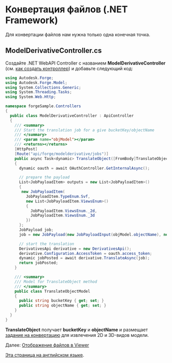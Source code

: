 # Конвертация файлов (.NET Framework)

Для конвертации файлов нам нужна только одна конечная точка.

## ModelDerivativeController.cs

Создайте .NET WebAPI Controller с названием **ModelDerivativeController** (см. [как создать контроллер](/ru-RU/environment/setup/net_controller)) и добавьте следующий код:

```csharp
using Autodesk.Forge;
using Autodesk.Forge.Model;
using System.Collections.Generic;
using System.Threading.Tasks;
using System.Web.Http;

namespace forgeSample.Controllers
{
  public class ModelDerivativeController : ApiController
  {
    /// <summary>
    /// Start the translation job for a give bucketKey/objectName
    /// </summary>
    /// <param name="objModel"></param>
    /// <returns></returns>
    [HttpPost]
    [Route("api/forge/modelderivative/jobs")]
    public async Task<dynamic> TranslateObject([FromBody]TranslateObjectModel objModel)
    {
      dynamic oauth = await OAuthController.GetInternalAsync();

      // prepare the payload
      List<JobPayloadItem> outputs = new List<JobPayloadItem>()
      {
       new JobPayloadItem(
         JobPayloadItem.TypeEnum.Svf,
         new List<JobPayloadItem.ViewsEnum>()
         {
           JobPayloadItem.ViewsEnum._2d,
           JobPayloadItem.ViewsEnum._3d
         })
      };
      JobPayload job;
      job = new JobPayload(new JobPayloadInput(objModel.objectName), new JobPayloadOutput(outputs));

      // start the translation
      DerivativesApi derivative = new DerivativesApi();
      derivative.Configuration.AccessToken = oauth.access_token;
      dynamic jobPosted = await derivative.TranslateAsync(job);
      return jobPosted;
    }

    /// <summary>
    /// Model for TranslateObject method
    /// </summary>
    public class TranslateObjectModel
    {
      public string bucketKey { get; set; }
      public string objectName { get; set; }
    }
  }
}
```

**TranslateObject** получает **bucketKey** и **objectName** и размещает [задание на конвертацию](https://forge.autodesk.com/en/docs/model-derivative/v2/reference/http/job-POST/) для извлечения 2D и 3D-видов модели.

Далее: [Отображение файлов в Viewer](/ru-RU/viewer/2legged/)

[Эта страница на английском языке](https://learnforge.autodesk.io/#/modelderivative/translate/net).

